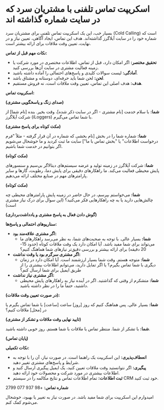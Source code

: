 # اسکریپت تماس تلفنی با مشتریان سرد که در سایت شماره گذاشته اند
بسیار خب، این یک اسکریپت تماس تلفنی برای مشتریان سرد (Cold Calling) است که شماره خود را در سایت آیلاگرز گذاشته‌اند. هدف این تماس، ایجاد آگاهی، تعیین نیاز و در نهایت، تعیین وقت ملاقات برای ارائه بیشتر است.

**نکات مهم قبل از تماس:**

*   **تحقیق مختصر:** اگر امکان دارد، قبل از تماس، اطلاعات مختصری در مورد شرکت یا زمینه فعالیت مشتری در سایت آن‌ها بررسی کنید.
*   **آمادگی:** لیست سوالات کلیدی و پاسخ‌های احتمالی را آماده داشته باشید.
*   **لحن:** لحن شما باید حرفه‌ای، دوستانه و مشتاق باشد.
*   **هدف:** هدف اصلی این تماس، تعیین وقت ملاقات است، نه فروش مستقیم.

**اسکریپت تماس:**

**(صدای زنگ و پاسخگویی مشتری)**

**شما:** با سلام خدمت [نام مشتری - اگر در سایت ذکر شده]، وقت بخیر. بنده [نام شما] از شرکت آیلاگرز (iLoggers) با شما تماس می‌گیرم.

**(مکث کوتاه برای پاسخ مشتری)**

**شما:** شماره شما را در بخش [نام بخشی که شماره در آن قرار گرفته - مثلاً "فرم درخواست اطلاعات" یا "بخش تماس با ما"] سایت ما ثبت کردید و ما خوشحال می‌شویم اگر بتوانیم در خدمت شما باشیم.

**(مکث کوتاه)**

**شما:** شرکت آیلاگرز در زمینه تولید و عرضه سیستم‌های دیتالاگر بی‌سیم و سنسورهای پایش محیطی فعالیت می‌کند. ما راهکارهای دقیقی برای پایش دما، رطوبت، گازها و سایر پارامترهای مهم در صنایع مختلف ارائه می‌دهیم.

**(مکث کوتاه)**

**شما:** می‌خواستم بپرسم، در حال حاضر در زمینه پایش پارامترهای محیطی چه چالش‌هایی دارید یا به چه راهکارهایی فکر می‌کنید؟ (این سوال برای درک نیاز مشتری است)

**(گوش دادن فعال به پاسخ مشتری و یادداشت‌برداری)**

**سناریوهای احتمالی و پاسخ‌ها:**

*   **اگر مشتری علاقه‌مند بود:**
    *   **شما:** بسیار عالی. با توجه به صحبت‌های شما، به نظر می‌رسد راهکارهای ما می‌تواند برای شما مفید باشد. آیا امکان دارد یک وقت ملاقات کوتاه (حدود 15-20 دقیقه) برای ارائه بیشتر و بررسی دقیق‌تر نیازهای شما هماهنگ کنیم؟
*   **اگر مشتری سرگرم بود یا وقت نداشت:**
    *   **شما:** متوجه هستم. وقت شما بسیار ارزشمند است. آیا امکان دارد در زمان دیگری با شما تماس بگیرم؟ یا اگر تمایل دارید، می‌توانم اطلاعات بیشتری را از طریق ایمیل برای شما ارسال کنم؟
*   **اگر مشتری نیاز نداشت:**
    *   **شما:** متشکرم از وقتی که گذاشتید. اگر در آینده نیاز به راهکارهای پایش محیطی داشتید، حتماً ما را در نظر داشته باشید.

**(در صورت تعیین وقت ملاقات):**

**شما:** بسیار عالی. پس هماهنگ کنیم که روز [روز] ساعت [ساعت] با شما تماس بگیرم یا در [محل] ملاقات کنیم؟

**(تایید نهایی وقت ملاقات و تشکر از مشتری)**

**شما:** با تشکر از شما. منتظر تماس یا ملاقات با شما هستم. روز خوبی داشته باشید.

**(پایان تماس)**

**نکات تکمیلی:**

*   **انعطاف‌پذیری:** این اسکریپت یک راهنما است. در صورت نیاز، آن را با توجه به شرایط و پاسخ‌های مشتری تغییر دهید.
*   **پیگیری:** اگر نتوانستید وقت ملاقات تعیین کنید، یک ایمیل پیگیری ارسال کنید و اطلاعات بیشتری در مورد شرکت و محصولات خود ارائه دهید.
*   **ثبت اطلاعات:** تمام اطلاعات تماس و نتایج مکالمه را در سیستم CRM خود ثبت کنید.

**شماره تماس:** +98 937 077 2799

امیدوارم این اسکریپت برای شما مفید باشد. در صورت نیاز به تغییر یا بهبود، خوشحال می‌شوم کمک کنم.